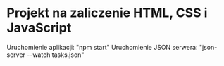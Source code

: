 # Projekt na zaliczenie HTML, CSS i JavaScript
Uruchomienie aplikacji: "npm start"
Uruchomienie JSON serwera: "json-server --watch tasks.json"
